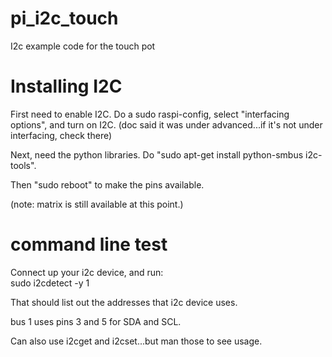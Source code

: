 # pi_i2c_touch
I2c example code for the touch pot

# Installing I2C
First need to enable I2C.  Do a sudo raspi-config, select "interfacing options", and turn on I2C.  (doc said it was under advanced...if it's not under interfacing, check there)

Next, need the python libraries.  Do "sudo apt-get install python-smbus i2c-tools". 

Then "sudo reboot" to make the pins available.

(note:  matrix is still available at this point.)

# command line test
Connect up your i2c device, and run:  
sudo i2cdetect -y 1  

That should list out the addresses that i2c device uses.

bus 1 uses pins 3 and 5 for SDA and SCL. 

Can also use i2cget and i2cset...but man those to see usage.
